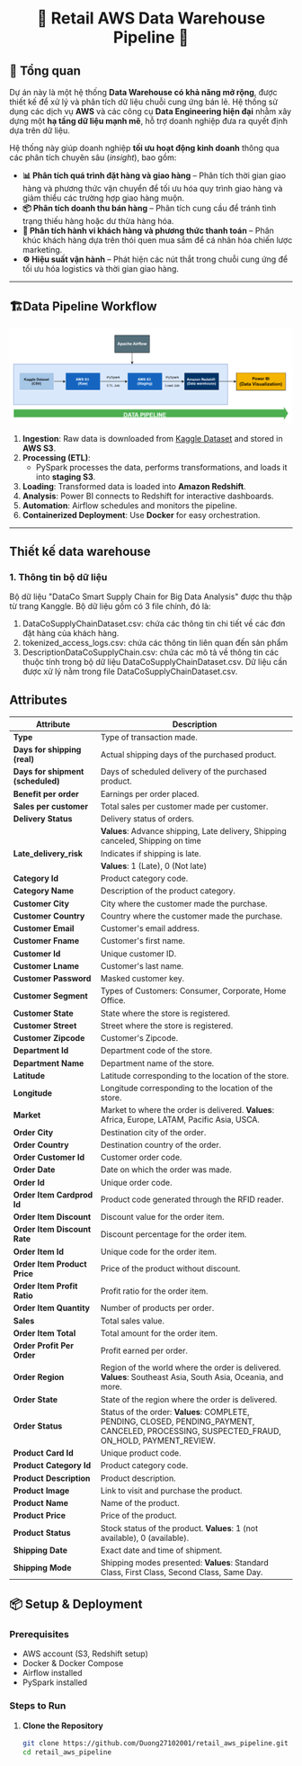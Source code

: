 <h1 align="center">🚀 Retail AWS Data Warehouse Pipeline 🚀</h1>

## 📌 Tổng quan

Dự án này là một hệ thống **Data Warehouse có khả năng mở rộng**, được thiết kế để xử lý và phân tích dữ liệu chuỗi cung ứng bán lẻ. Hệ thống sử dụng các dịch vụ **AWS** và các công cụ **Data Engineering hiện đại** nhằm xây dựng một **hạ tầng dữ liệu mạnh mẽ**, hỗ trợ doanh nghiệp đưa ra quyết định dựa trên dữ liệu.

Hệ thống này giúp doanh nghiệp **tối ưu hoạt động kinh doanh** thông qua các phân tích chuyên sâu (*insight*), bao gồm:

- **📊 Phân tích quá trình đặt hàng và giao hàng** – Phân tích thời gian giao hàng và phương thức vận chuyển để tối ưu hóa quy trình giao hàng và giảm thiểu các trường hợp giao hàng muộn.
- **📦 Phân tích doanh thu bán hàng** – Phân tích cung cầu để tránh tình trạng thiếu hàng hoặc dư thừa hàng hóa.
- **🛒 Phân tích hành vi khách hàng và phương thức thanh toán** – Phân khúc khách hàng dựa trên thói quen mua sắm để cá nhân hóa chiến lược marketing.
- **⚙️ Hiệu suất vận hành** – Phát hiện các nút thắt trong chuỗi cung ứng để tối ưu hóa logistics và thời gian giao hàng.
---

## 🏗️Data Pipeline Workflow
![Alt text](data/image/pipeline.PNG)
1. **Ingestion**: Raw data is downloaded from [Kaggle Dataset](https://www.kaggle.com/datasets/alinoranianesfahani/dataco-smart-supply-chain-for-big-data-analysis) and stored in **AWS S3**.
2. **Processing (ETL)**:
   - PySpark processes the data, performs transformations, and loads it into **staging S3**.
3. **Loading**: Transformed data is loaded into **Amazon Redshift**.
4. **Analysis**: Power BI connects to Redshift for interactive dashboards.
5. **Automation**: Airflow schedules and monitors the pipeline.
6. **Containerized Deployment**: Use **Docker** for easy orchestration.
---
## Thiết kế data warehouse
### 1. Thông tin bộ dữ liệu
Bộ dữ liệu "DataCo Smart Supply Chain for Big Data Analysis" được thu thập từ trang Kanggle. Bộ dữ liệu gồm có 3 file chính, đó là:
1. DataCoSupplyChainDataset.csv: chứa các thông tin chi tiết về các đơn đặt hàng của khách hàng.
2.  tokenized_access_logs.csv: chứa các thông tin liên quan đến sản phẩm
3.  DescriptionDataCoSupplyChain.csv: chứa các mô tả về thông tin các thuộc tính trong bộ dữ liệu DataCoSupplyChainDataset.csv.
   Dữ liệu cần được xử lý nằm trong file DataCoSupplyChainDataset.csv.

## Attributes

| **Attribute**                     | **Description**                                                                 |
|-----------------------------------|---------------------------------------------------------------------------------|
| **Type**                          | Type of transaction made.                                                       |
| **Days for shipping (real)**      | Actual shipping days of the purchased product.                                  |
| **Days for shipment (scheduled)** | Days of scheduled delivery of the purchased product.                            |
| **Benefit per order**             | Earnings per order placed.                                                      |
| **Sales per customer**            | Total sales per customer made per customer.                                     |
| **Delivery Status**               | Delivery status of orders.                                                      |
|                                   | **Values**: Advance shipping, Late delivery, Shipping canceled, Shipping on time|
| **Late_delivery_risk**            | Indicates if shipping is late.                                                  |
|                                   | **Values**: 1 (Late), 0 (Not late)                                               |
| **Category Id**                   | Product category code.                                                          |
| **Category Name**                 | Description of the product category.                                            |
| **Customer City**                 | City where the customer made the purchase.                                      |
| **Customer Country**              | Country where the customer made the purchase.                                   |
| **Customer Email**                | Customer's email address.                                                       |
| **Customer Fname**                | Customer's first name.                                                          |
| **Customer Id**                   | Unique customer ID.                                                             |
| **Customer Lname**                | Customer's last name.                                                           |
| **Customer Password**             | Masked customer key.                                                            |
| **Customer Segment**              | Types of Customers: Consumer, Corporate, Home Office.                           |
| **Customer State**                | State where the store is registered.                                            |
| **Customer Street**               | Street where the store is registered.                                           |
| **Customer Zipcode**             | Customer's Zipcode.                                                             |
| **Department Id**                 | Department code of the store.                                                   |
| **Department Name**               | Department name of the store.                                                   |
| **Latitude**                       | Latitude corresponding to the location of the store.                            |
| **Longitude**                      | Longitude corresponding to the location of the store.                           |
| **Market**                         | Market to where the order is delivered. **Values**: Africa, Europe, LATAM, Pacific Asia, USCA.|
| **Order City**                     | Destination city of the order.                                                  |
| **Order Country**                  | Destination country of the order.                                               |
| **Order Customer Id**             | Customer order code.                                                           |
| **Order Date**                     | Date on which the order was made.                                               |
| **Order Id**                       | Unique order code.                                                              |
| **Order Item Cardprod Id**         | Product code generated through the RFID reader.                                 |
| **Order Item Discount**            | Discount value for the order item.                                              |
| **Order Item Discount Rate**      | Discount percentage for the order item.                                         |
| **Order Item Id**                 | Unique code for the order item.                                                 |
| **Order Item Product Price**      | Price of the product without discount.                                          |
| **Order Item Profit Ratio**       | Profit ratio for the order item.                                                |
| **Order Item Quantity**           | Number of products per order.                                                   |
| **Sales**                          | Total sales value.                                                              |
| **Order Item Total**              | Total amount for the order item.                                                |
| **Order Profit Per Order**        | Profit earned per order.                                                        |
| **Order Region**                  | Region of the world where the order is delivered. **Values**: Southeast Asia, South Asia, Oceania, and more. |
| **Order State**                   | State of the region where the order is delivered.                               |
| **Order Status**                  | Status of the order: **Values**: COMPLETE, PENDING, CLOSED, PENDING_PAYMENT, CANCELED, PROCESSING, SUSPECTED_FRAUD, ON_HOLD, PAYMENT_REVIEW.|
| **Product Card Id**               | Unique product code.                                                           |
| **Product Category Id**           | Product category code.                                                          |
| **Product Description**           | Product description.                                                            |
| **Product Image**                 | Link to visit and purchase the product.                                         |
| **Product Name**                  | Name of the product.                                                            |
| **Product Price**                 | Price of the product.                                                           |
| **Product Status**                | Stock status of the product. **Values**: 1 (not available), 0 (available).       |
| **Shipping Date**                 | Exact date and time of shipment.                                                |
| **Shipping Mode**                 | Shipping modes presented: **Values**: Standard Class, First Class, Second Class, Same Day. |

## 📦 Setup & Deployment

### Prerequisites
- AWS account (S3, Redshift setup)
- Docker & Docker Compose
- Airflow installed
- PySpark installed

### Steps to Run

1. **Clone the Repository**
   ```bash
   git clone https://github.com/Duong27102001/retail_aws_pipeline.git
   cd retail_aws_pipeline
